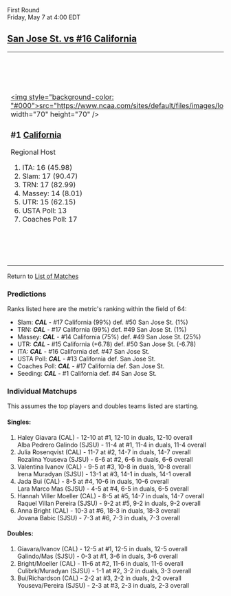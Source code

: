First Round  
Friday, May 7 at 4:00 EDT
## [San Jose St. vs #16 California](https://www.ncaa.com/game/5833650) 

<table><tr><td>  

<a href="../index.md"><img style="background-color: "#000">src="https://www.ncaa.com/sites/default/files/images/logos/schools/c/california.70.png" width="70" height="70" /></a>  

<h3>#1 <a href="../index.md">California</a></h3>  

Regional Host  

<ol>  
<li>ITA: 16 (45.98)</li>  
<li>Slam: 17 (90.47)</li>  
<li>TRN: 17 (82.99)</li>  
<li>Massey: 14 (8.01)</li>  
<li>UTR: 15 (62.15)</li>  
<li>USTA Poll: 13</li>  
<li>Coaches Poll: 17</li>  
</ol>  

</td><td>  

<a href="../index.md"><img src="https://www.ncaa.com/sites/default/files/images/logos/schools/s/san-jose-st.70.png" width="70" height="70" /></a>  

<h3>#4 <a href="../index.md">San Jose St.</a></h3>  

Automatic Qualifier  

<ol>  
<li>ITA: 47 (8.04)</li>  
<li>Slam: 50 (80.34)</li>  
<li>TRN: 49 (73.09)</li>  
<li>Massey: 49 (5.94)</li>  
<li>UTR: 50 (55.37)</li>  
</ol>  

</td></tr></table>  

Return to [List of Matches](../index.md)  

### Predictions  

Ranks listed here are the metric's ranking within the field of 64:  
- Slam: ***CAL*** - #17 California (99%) def. #50 San Jose St. (1%)  
- TRN: ***CAL*** - #17 California (99%) def. #49 San Jose St. (1%)  
- Massey: ***CAL*** - #14 California (75%) def. #49 San Jose St. (25%)  
- UTR: ***CAL*** - #15 California (+6.78) def. #50 San Jose St. (-6.78)  
- ITA: ***CAL*** - #16 California def. #47 San Jose St.  
- USTA Poll: ***CAL*** - #13 California def. San Jose St.  
- Coaches Poll: ***CAL*** - #17 California def. San Jose St.  
- Seeding: ***CAL*** - #1 California def. #4 San Jose St.  

### Individual Matchups  

This assumes the top players and doubles teams listed are starting.  

#### Singles:  
1. Haley Giavara (CAL) - 12-10 at #1, 12-10 in duals, 12-10 overall  
   Alba Pedrero Galindo (SJSU) - 11-4 at #1, 11-4 in duals, 11-4 overall
2. Julia Rosenqvist (CAL) - 11-7 at #2, 14-7 in duals, 14-7 overall  
   Rozalina Youseva (SJSU) - 6-6 at #2, 6-6 in duals, 6-6 overall
3. Valentina Ivanov (CAL) - 9-5 at #3, 10-8 in duals, 10-8 overall  
   Irena Muradyan (SJSU) - 13-1 at #3, 14-1 in duals, 14-1 overall
4. Jada Bui (CAL) - 8-5 at #4, 10-6 in duals, 10-6 overall  
   Lara Marco Mas (SJSU) - 4-5 at #4, 6-5 in duals, 6-5 overall
5. Hannah Viller Moeller (CAL) - 8-5 at #5, 14-7 in duals, 14-7 overall  
   Raquel Villan Pereira (SJSU) - 9-2 at #5, 9-2 in duals, 9-2 overall
6. Anna Bright (CAL) - 10-3 at #6, 18-3 in duals, 18-3 overall  
   Jovana Babic (SJSU) - 7-3 at #6, 7-3 in duals, 7-3 overall

#### Doubles:  
1. Giavara/Ivanov (CAL) - 12-5 at #1, 12-5 in duals, 12-5 overall  
   Galindo/Mas (SJSU) - 0-3 at #1, 3-6 in duals, 3-6 overall
2. Bright/Moeller (CAL) - 11-6 at #2, 11-6 in duals, 11-6 overall  
   Culibrk/Muradyan (SJSU) - 1-1 at #2, 3-2 in duals, 3-3 overall
3. Bui/Richardson (CAL) - 2-2 at #3, 2-2 in duals, 2-2 overall  
   Youseva/Pereira (SJSU) - 2-3 at #3, 2-3 in duals, 2-3 overall